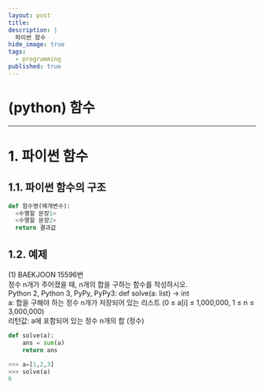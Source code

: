 ```yaml
---
layout: post
title: 
description: |
  파이썬 함수
hide_image: true
tags:
  - programming
published: true
---
```


# (python) 함수
* * *

# 1. 파이썬 함수

## 1.1. 파이썬 함수의 구조
```py
def 함수명(매개변수):
  <수행할 문장1>
  <수행할 문장2>
  return 결과값
```

## 1.2. 예제
(1) BAEKJOON 15596번   
정수 n개가 주어졌을 때, n개의 합을 구하는 함수를 작성하시오.   
Python 2, Python 3, PyPy, PyPy3: def solve(a: list) -> int   
a: 합을 구해야 하는 정수 n개가 저장되어 있는 리스트 (0 ≤ a[i] ≤ 1,000,000, 1 ≤ n ≤ 3,000,000)   
리턴값: a에 포함되어 있는 정수 n개의 합 (정수)   
   
```py
def solve(a):
    ans = sum(a)
    return ans
```
```py
>>> a=[1,2,3]
>>> solve(a)
6
```
